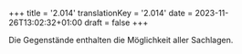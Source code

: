 +++
title = '2.014'
translationKey = '2.014'
date = 2023-11-26T13:02:32+01:00
draft = false
+++

Die Gegenstände enthalten die Möglichkeit aller Sachlagen.
